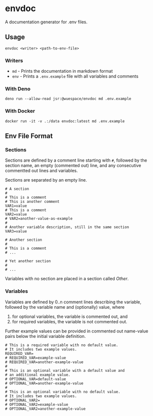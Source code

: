 # envdoc

A documentation generator for .env files.

## Usage

```shell
envdoc <writer> <path-to-env-file>
```

### Writers

- `md` - Prints the documentation in markdown format
- `env` - Prints a `.env.example` file with all variables and comments

### With Deno

```shell
deno run --allow-read jsr:@wuespace/envdoc md .env.example
```

### With Docker

```shell
docker run -it -v .:/data envdoc:latest md .env.example
```

## Env File Format

### Sections

Sections are defined by a comment line starting with `#`, followed by the
section name, an empty (commented out) line, and any consecutive commentted out
lines and variables.

Sections are separated by an empty line.

```shell
# A section
#
# This is a comment
# This is another comment
VAR1=value
# This is a comment
VAR2=value
# VAR2=another-value-as-example
#
# Another variable description, still in the same section
VAR3=value

# Another section
#
# This is a comment
# ...

# Yet another section
#
# ...
```

Variables with no section are placed in a section called _Other_.

### Variables

Variables are defined by 0..n comment lines describing the variable, followed by
the variable name and (optionally) value, where

1. for optional variables, the variable is commented out, and
2. for required variables, the variable is not commented out.

Further example values can be provided in commented out name-value pairs below
the initial variable definition.

```shell
# This is a required variable with no default value.
# It includes two example values.
REQUIRED_VAR=
# REQUIRED_VAR=example-value
# REQUIRED_VAR=another-example-value
#
# This is an optional variable with a default value and
# an additional example value.
# OPTIONAL_VAR=default-value
# OPTIONAL_VAR=another-example-value
#
# This is an optional variable with no default value.
# It includes two example values.
# OPTIONAL_VAR2=
# OPTIONAL_VAR2=example-value
# OPTIONAL_VAR2=another-example-value
```
